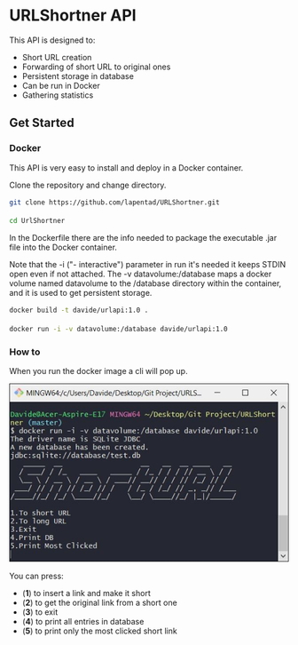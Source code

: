 # URLShortner API
This API is designed to:

  - Short URL creation
  - Forwarding of short URL to original ones
  - Persistent storage in database
  - Can be run in Docker
  - Gathering statistics

## Get Started
### Docker
This API is very easy to install and deploy in a Docker container.

Clone the repository and change directory.

```sh
git clone https://github.com/lapentad/URLShortner.git

cd UrlShortner
```
In the Dockerfile there are the info needed to package the executable .jar file into the Docker container.

Note that the -i ("- interactive") parameter in run it's needed it keeps STDIN open even if not attached. 
The -v datavolume:/database maps a docker volume named datavolume to the /database directory within the container, and it is used to get persistent storage.

```sh
docker build -t davide/urlapi:1.0 .

docker run -i -v datavolume:/database davide/urlapi:1.0
```

### How to
When you run the docker image a cli will pop up.

![Menu](img/menu.jpg)

You can press: 
  - (**1**) to insert a link and make it short
  - (**2**) to get the original link from a short one
  - (**3**) to exit
  - (**4**) to print all entries in database
  - (**5**) to print only the most clicked short link